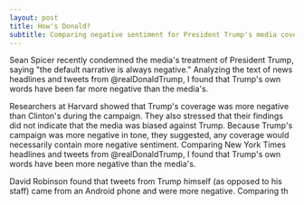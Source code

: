 ```yaml
---
layout: post
title: How's Donald?
subtitle: Comparing negative sentiment for President Trump's media coverage
---
```


Sean Spicer recently condemned the media's treatment of President Trump, saying "the default narrative is always negative." Analyzing the text of news headlines and tweets from @realDonaldTrump, I found that Trump's own words have been far more negative than the media's.

Researchers at Harvard showed that Trump's coverage was more negative than Clinton's during the campaign. They also stressed that their findings did not indicate that the media was biased against Trump. Because Trump's campaign was more negative in tone, they suggested, any coverage would necessarily contain more negative sentiment. Comparing New York Times headlines and tweets from @realDonaldTrump, I found that Trump's own words have been more negative than the media's. 

David Robinson found that tweets from Trump himself (as opposed to his staff) came from an Android phone and were more negative. Comparing th